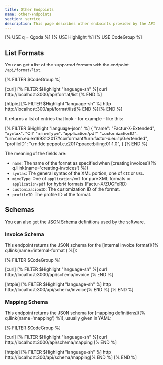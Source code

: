 ```yaml
---
title: Other Endpoints
name: other-endpoints
section: service
description: This page describes other endpoints provided by the API
---
```

<!--qgoda-no-xgettext-->
[% USE q = Qgoda %]
[% USE Highlight %]
[% USE CodeGroup %]
<!--/qgoda-no-xgettext-->

<qgoda-toc/>

## List Formats

You can get a list of the supported formats with the endpoint `/api/format/list`.

<!--qgoda-no-xgettext-->
[% FILTER $CodeGroup %]

[curl]
[% FILTER $Highlight "language-sh" %]
curl http://localhost:3000/api/format/list
[% END %]

[httpie]
[% FILTER $Highlight "language-sh" %]
http http://localhost:300/api/format/list[% END %]
[% END %]
<!--/qgoda-no-xgettext-->

It returns a list of entries that look - for example - like this:

<!--qgoda-no-xgettext-->
[% FILTER $Highlight "language-json" %]
{
    "name": "Factur-X-Extended",
    "syntax": "CII"
    "mimeType": "application/pdf",
    "customizationID": "urn:cen.eu:en16931:2017#conformant#urn:factur-x.eu:1p0:extended",
    "profileID": "urn:fdc:peppol.eu:2017:poacc:billing:01:1.0",
}
[% END %]
<!--/qgoda-no-xgettext-->

The meaning of the fields are:

* `name`: The name of the format as specified when [creating invoices]([% q.llink(name='creating-invoices') %])
* `syntax`: The general syntax of the XML portion, one of `CII` or `UBL`.
* `mimeType`: One of `application/xml` for pure XML formats or `application/pdf` for hybrid formats (Factur-X/ZUGFeRD)
* `customizationID`: The customization ID of the format.
* `profileID`: The profile ID of the format.

## Schemas

You can also get the [JSON Schema](https://json-schema.org/) definitions used
by the software.

### Invoice Schema

This endpoint returns the JSON schema for the [internal invoice format]([% q.llink(name='internal-format') %]):

<!--qgoda-no-xgettext-->
[% FILTER $CodeGroup %]

[curl]
[% FILTER $Highlight "language-sh" %]
curl http://localhost:3000/api/schema/invoice
[% END %]

[httpie]
[% FILTER $Highlight "language-sh" %]
http http://localhost:300/api/schema/invoice[% END %]
[% END %]
<!--/qgoda-no-xgettext-->

### Mapping Schema

This endpoint returns the JSON schema for [mapping definitions]([% q.llink(name='mapping') %]), usually given
in YAML:

<!--qgoda-no-xgettext-->
[% FILTER $CodeGroup %]

[curl]
[% FILTER $Highlight "language-sh" %]
curl http://localhost:3000/api/schema/mapping
[% END %]

[httpie]
[% FILTER $Highlight "language-sh" %]
http http://localhost:300/api/schema/mapping[% END %]
[% END %]
<!--/qgoda-no-xgettext-->

